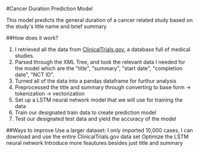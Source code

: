 #Cancer Duration Prediction Model

This model predicts the general duration of a cancer related study based on the study's title name and brief summary

##How does it work?
1. I retrieved all the data from [ClinicalTrials.gov](https://clinicaltrials.gov/ct2/home), a database full of medical studies.
2. Parsed through the XML Tree, and took the relevant data I needed for the model which are the "title", "summary", "start date", "completion date", "NCT ID".
3. Turned all of the data into a pandas dataframe for furthur analysis 
4. Preprocessed the title and summary through converting to base form -> tokenization -> vectorization
5. Set up a LSTM neural network model that we will use for training the data
6. Train our designated train data to create prediction model
7. Test our designated test data and yield the accuracy of the model

##Ways to improve
Use a larger dataset: I only imported 10,000 cases, I can download and use the entire ClinicalTrials.gov data set
Optimize the LSTM neural network
Introduce more feautures besides just title and summary 

